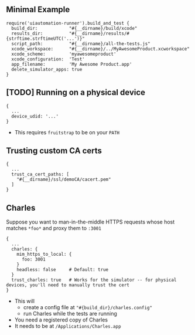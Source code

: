 
## Minimal Example

    require('uiautomation-runner').build_and_test {
      build_dir:            "#{__dirname}/build/xcode"
      results_dir:          "#{__dirname}/results/#{strftime.strftimeUTC('...')}"
      script_path:          "#{__dirname}/all-the-tests.js"
      xcode_workspace:      "#{__dirname}/../MyAwesomeProduct.xcworkspace"
      xcode_scheme:         'myawesomeproduct'
      xcode_configuration:  'Test'
      app_filename:         'My Awesome Product.app'
      delete_simulator_apps: true
    }


## [TODO] Running on a physical device

    {
      ...
      device_udid: '...'
    }

- This requires `fruitstrap` to be on your `PATH`


## Trusting custom CA certs

    {
      ...
      trust_ca_cert_paths: [
        "#{__dirname}/ssl/demoCA/cacert.pem"
      ]
    }


## Charles

Suppose you want to man-in-the-middle HTTPS requests whose host matches `*foo*` and proxy them to `:3001`

    {
      ...
      charles: {
        mim_https_to_local: {
          foo: 3001
        }
        headless: false     # Default: true
      }
      trust_charles: true   # Works for the simulator -- for physical devices, you'll need to manually trust the cert
    }

- This will
  - create a config file at `"#{build_dir}/charles.config"`
  - run Charles while the tests are running
- You need a registered copy of Charles
- It needs to be at `/Applications/Charles.app`
